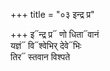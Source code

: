 +++
title = "०३ इन्द्र प्र"

+++
इ᳓न्द्र प्र᳓ णो धिता᳓वानं  
यज्ञं᳓ वि᳓श्वेभिर् देवे᳓भिः  
तिर᳓ स्तवान विश्पते